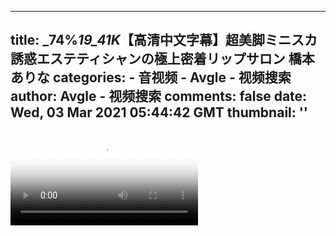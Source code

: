 
---
title: _74%_19_41K_【高清中文字幕】超美脚ミニスカ誘惑エステティシャンの極上密着リップサロン 橋本ありな
categories: 
    - 音视频
    - Avgle - 视频搜索
author: Avgle - 视频搜索
comments: false
date: Wed, 03 Mar 2021 05:44:42 GMT
thumbnail: ''
---

<div>   
<video controls loop poster="https://static-clst.avgle.com/videos/tmb15/495753/1.jpg" src="https://static-clst.avgle.com/videos/tmb15/495753/preview.mp4"></video>  
</div>
            
